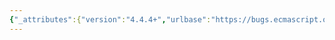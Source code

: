 ```yaml
---
{"_attributes":{"version":"4.4.4+","urlbase":"https://bugs.ecmascript.org/","maintainer":"dherman@mozilla.com"},"bug":{"bug_id":229,"creation_ts":"2011-11-29 18:35:00 -0800","short_desc":"Support non-numeric forms of year, day, hour, minute, second in DateTimeFormat","delta_ts":"2012-10-16 12:48:02 -0700","product":"Internationalization - ECMA-402","component":"Specification","version":"Edition 1.0 drafts","rep_platform":"All","op_sys":"All","bug_status":"CONFIRMED","priority":"Normal","bug_severity":"enhancement","everconfirmed":true,"reporter":{"uid":"ecmascriptbugs","name":"Norbert"},"assigned_to":{"uid":"ecmascriptbugs","name":"Norbert"},"cc":"cira","long_desc":[{"commentid":515,"comment_count":0,"who":{"uid":"ecmascriptbugs","name":"Norbert"},"bug_when":"2011-11-29 18:35:37 -0800","thetext":"Chinese, Japanese, and Korean commonly use representations of year, month, day, hour, minute, second that combine a number with a descriptive character, e.g., 2011年, 22일, 1時31分07秒. The current format specifications for DateTimeFormat have no way to describe such representations, except for the month component. While implementations may choose to use these representations in formats that include a short/medium/long month, there's no way to adequately report this back in resolvedOptions, and there's no way to request a time format such as 1時31分07秒.\n\nSupport for these formats should be added."},{"commentid":1861,"comment_count":1,"who":{"uid":"cira","name":"Nebojša Ćirić"},"bug_when":"2012-10-05 14:24:22 -0700","thetext":"Related ICU bug - http://bugs.icu-project.org/trac/ticket/9626."}]}}
---
```

